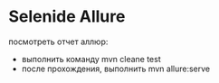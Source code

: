 # Selenide Allure

посмотреть отчет аллюр:
- выполнить команду mvn cleane test
- после прохождения, выполнить mvn allure:serve
